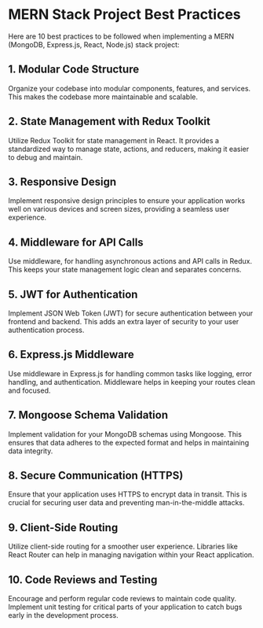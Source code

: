 # MERN Stack Project Best Practices

Here are 10 best practices to be followed when implementing a MERN (MongoDB, Express.js, React, Node.js) stack project:

## 1. Modular Code Structure

Organize your codebase into modular components, features, and services. This makes the codebase more maintainable and scalable.

## 2. State Management with Redux Toolkit

Utilize Redux Toolkit for state management in React. It provides a standardized way to manage state, actions, and reducers, making it easier to debug and maintain.

## 3. Responsive Design

Implement responsive design principles to ensure your application works well on various devices and screen sizes, providing a seamless user experience.

## 4. Middleware for API Calls

Use middleware, for handling asynchronous actions and API calls in Redux. This keeps your state management logic clean and separates concerns.

## 5. JWT for Authentication

Implement JSON Web Token (JWT) for secure authentication between your frontend and backend. This adds an extra layer of security to your user authentication process.

## 6. Express.js Middleware

Use middleware in Express.js for handling common tasks like logging, error handling, and authentication. Middleware helps in keeping your routes clean and focused.

## 7. Mongoose Schema Validation

Implement validation for your MongoDB schemas using Mongoose. This ensures that data adheres to the expected format and helps in maintaining data integrity.

## 8. Secure Communication (HTTPS)

Ensure that your application uses HTTPS to encrypt data in transit. This is crucial for securing user data and preventing man-in-the-middle attacks.

## 9. Client-Side Routing

Utilize client-side routing for a smoother user experience. Libraries like React Router can help in managing navigation within your React application.

## 10. Code Reviews and Testing

Encourage and perform regular code reviews to maintain code quality. Implement unit testing for critical parts of your application to catch bugs early in the development process.
